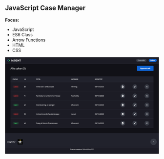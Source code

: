 ## JavaScript Case Manager

**Focus:**
* JavaScript
* ES6 Class
* Arrow Functions
* HTML
* CSS

![alt text](https://github.com/eirikandreas/js-case-manager-es6/blob/master/image.png)
